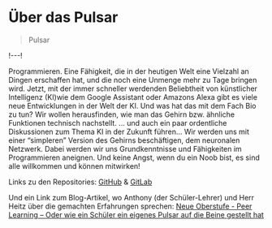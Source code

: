 # Über das Pulsar

> Pulsar

!---!

Programmieren.
Eine Fähigkeit, die in der heutigen Welt eine Vielzahl an Dingen erschaffen hat, und die noch eine Unmenge mehr zu Tage bringen wird. Jetzt, mit der immer schneller werdenden Beliebtheit von künstlicher Intelligenz (KI)wie dem Google Assistant oder Amazons Alexa gibt es viele neue Entwicklungen in der Welt der KI. Und was hat das mit dem Fach Bio zu tun? Wir wollen herausfinden, wie man das Gehirn bzw. ähnliche Funktionen
technisch nachstellt.
... und auch ein paar ordentliche Diskussionen zum Thema KI in der Zukunft führen...
Wir werden uns mit einer “simpleren” Version des Gehirns beschäftigen, dem neuronalen Netzwerk. Dabei werden wir uns Grundkenntnisse und Fähigkeiten
im Programmieren aneignen. Und keine Angst, wenn du ein Noob bist, es sind alle willkommen und können mitwirken!

Links zu den Repositories: [GitHub](https://github.com/AnthyG/Informatikpulsar-Produkt) & [GitLab](https://gitlab.com/AnthyG/Informatikpulsar-Produkt)

Und ein Link zum Blog-Artikel, wo Anthony (der Schüler-Lehrer) und Herr Heitz über die gemachten Erfahrungen sprechen: [Neue Oberstufe - Peer Learning – Oder wie ein Schüler ein eigenes Pulsar auf die Beine gestellt hat](www.neue-oberstufe.berlin/peer-learning-oder-wie-ein-schueler-ein-eigenes-pulsar-auf-die-beine-gestellt-hat/)